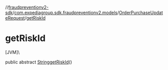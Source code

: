 //[fraudpreventionv2-sdk](../../../index.md)/[com.expediagroup.sdk.fraudpreventionv2.models](../index.md)/[OrderPurchaseUpdateRequest](index.md)/[getRiskId](get-risk-id.md)

# getRiskId

[JVM]\

public abstract [String](https://docs.oracle.com/javase/8/docs/api/java/lang/String.html)[getRiskId](get-risk-id.md)()
